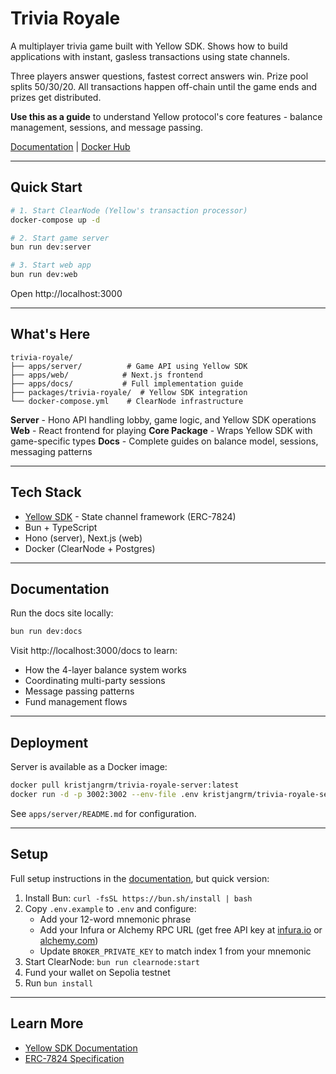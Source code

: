 # Trivia Royale

A multiplayer trivia game built with Yellow SDK. Shows how to build applications with instant, gasless transactions using state channels.

Three players answer questions, fastest correct answers win. Prize pool splits 50/30/20. All transactions happen off-chain until the game ends and prizes get distributed.

**Use this as a guide** to understand Yellow protocol's core features - balance management, sessions, and message passing.

[Documentation](http://localhost:3000/docs) | [Docker Hub](https://hub.docker.com/r/kristjangrm/trivia-royale-server)

---

## Quick Start

```bash
# 1. Start ClearNode (Yellow's transaction processor)
docker-compose up -d

# 2. Start game server
bun run dev:server

# 3. Start web app
bun run dev:web
```

Open http://localhost:3000

---

## What's Here

```
trivia-royale/
├── apps/server/          # Game API using Yellow SDK
├── apps/web/            # Next.js frontend
├── apps/docs/           # Full implementation guide
├── packages/trivia-royale/  # Yellow SDK integration
└── docker-compose.yml    # ClearNode infrastructure
```

**Server** - Hono API handling lobby, game logic, and Yellow SDK operations
**Web** - React frontend for playing
**Core Package** - Wraps Yellow SDK with game-specific types
**Docs** - Complete guides on balance model, sessions, messaging patterns

---

## Tech Stack

- [Yellow SDK](https://github.com/erc7824/nitrolite) - State channel framework (ERC-7824)
- Bun + TypeScript
- Hono (server), Next.js (web)
- Docker (ClearNode + Postgres)

---

## Documentation

Run the docs site locally:

```bash
bun run dev:docs
```

Visit http://localhost:3000/docs to learn:
- How the 4-layer balance system works
- Coordinating multi-party sessions
- Message passing patterns
- Fund management flows

---

## Deployment

Server is available as a Docker image:

```bash
docker pull kristjangrm/trivia-royale-server:latest
docker run -d -p 3002:3002 --env-file .env kristjangrm/trivia-royale-server
```

See `apps/server/README.md` for configuration.

---

## Setup

Full setup instructions in the [documentation](http://localhost:3000/docs), but quick version:

1. Install Bun: `curl -fsSL https://bun.sh/install | bash`
2. Copy `.env.example` to `.env` and configure:
   - Add your 12-word mnemonic phrase
   - Add your Infura or Alchemy RPC URL (get free API key at [infura.io](https://infura.io) or [alchemy.com](https://alchemy.com))
   - Update `BROKER_PRIVATE_KEY` to match index 1 from your mnemonic
3. Start ClearNode: `bun run clearnode:start`
4. Fund your wallet on Sepolia testnet
5. Run `bun install`

---

## Learn More

- [Yellow SDK Documentation](https://github.com/erc7824/nitrolite)
- [ERC-7824 Specification](https://erc7824.org)